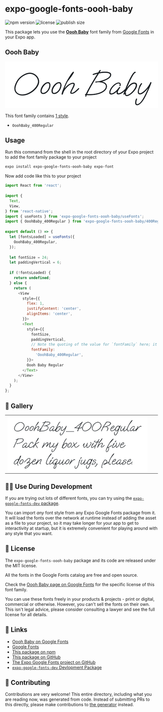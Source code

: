 # expo-google-fonts-oooh-baby

![npm version](https://flat.badgen.net/npm/v/expo-google-fonts-oooh-baby)
![license](https://flat.badgen.net/github/license/expo/google-fonts)
![publish size](https://flat.badgen.net/packagephobia/install/expo-google-fonts-oooh-baby)

This package lets you use the [**Oooh Baby**](https://fonts.google.com/specimen/Oooh+Baby) font family from [Google Fonts](https://fonts.google.com/) in your Expo app.

## Oooh Baby

![Oooh Baby](./font-family.png)

This font family contains [1 style](#-gallery).

- `OoohBaby_400Regular`

## Usage

Run this command from the shell in the root directory of your Expo project to add the font family package to your project
```sh
expo install expo-google-fonts-oooh-baby expo-font
```

Now add code like this to your project
```js
import React from 'react';

import {
  Text,
  View,
} from 'react-native';
import { useFonts } from 'expo-google-fonts-oooh-baby/useFonts';
import { OoohBaby_400Regular } from 'expo-google-fonts-oooh-baby/400Regular';

export default () => {
  let [fontsLoaded] = useFonts({
    OoohBaby_400Regular,
  });

  let fontSize = 24;
  let paddingVertical = 6;

  if (!fontsLoaded) {
    return undefined;
  } else {
    return (
      <View
        style={{
          flex: 1,
          justifyContent: 'center',
          alignItems: 'center',
        }}>
        <Text
          style={{
            fontSize,
            paddingVertical,
            // Note the quoting of the value for `fontFamily` here; it expects a string!
            fontFamily:
              'OoohBaby_400Regular',
          }}>
          Oooh Baby Regular
        </Text>
      </View>
    );
  }
};

```

## 🔡 Gallery


||||
|-|-|-|
|![OoohBaby_400Regular](.//400Regular/OoohBaby_400Regular.ttf.png)||||


## 👩‍💻 Use During Development

If you are trying out lots of different fonts, you can try using the [`expo-google-fonts-dev` package](https://github.com/freeboub/google-fonts/tree/master/font-packages/dev#readme).

You can import *any* font style from any Expo Google Fonts package from it. It will load the fonts
over the network at runtime instead of adding the asset as a file to your project, so it may take longer
for your app to get to interactivity at startup, but it is extremely convenient
for playing around with any style that you want.

## 📖 License

The `expo-google-fonts-oooh-baby` package and its code are released under the MIT license.

All the fonts in the Google Fonts catalog are free and open source.

Check the [Oooh Baby page on Google Fonts](https://fonts.google.com/specimen/Oooh+Baby) for the specific license of this font family.

You can use these fonts freely in your products & projects - print or digital, commercial or otherwise. However, you can't sell the fonts on their own. This isn't legal advice, please consider consulting a lawyer and see the full license for all details.

## 🔗 Links

- [Oooh Baby on Google Fonts](https://fonts.google.com/specimen/Oooh+Baby)
- [Google Fonts](https://fonts.google.com/)
- [This package on npm](https://www.npmjs.com/package/expo-google-fonts-oooh-baby)
- [This package on GitHub](https://github.com/freeboub/google-fonts/tree/master/font-packages/oooh-baby)
- [The Expo Google Fonts project on GitHub](https://github.com/freeboub/google-fonts)
- [`expo-google-fonts-dev` Devlopment Package](https://github.com/freeboub/google-fonts/tree/master/font-packages/dev)

## 🤝 Contributing

Contributions are very welcome! This entire directory, including what you are reading now, was generated from code. Instead of submitting PRs to this directly, please make contributions to [the generator](https://github.com/freeboub/google-fonts/tree/master/packages/generator) instead.
